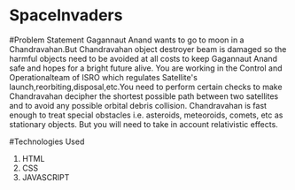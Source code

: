 # SpaceInvaders
#Problem Statement
Gagannaut Anand wants to go to moon in a Chandravahan.But Chandravahan object destroyer beam is damaged so the harmful objects need to be avoided at all costs to keep Gagannaut Anand safe and hopes for a bright future alive. You are working in the Control and Operationalteam of ISRO which regulates Satellite's launch,reorbiting,disposal,etc.You need to perform certain checks to make Chandravahan decipher the shortest possible path between two satellites and to avoid any possible orbital debris collision. Chandravahan is fast enough to treat special obstacles i.e. asteroids, meteoroids, comets, etc as stationary objects. But you will need to take in account relativistic effects.

#Technologies Used
1. HTML
2. CSS
3. JAVASCRIPT

